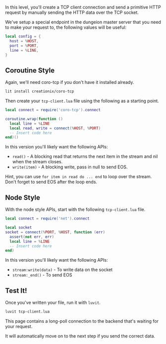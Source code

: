 In this level, you'll create a TCP client connection and send a primitive HTTP
request by manually sending the HTTP data over the TCP socket.

We've setup a special endpoint in the dungeion master server that you need to
make your request to, the following values will be useful:

```lua
local config = {
  host = %HOST,
  port = %PORT,
  line = %LINE,
}
```

## Coroutine Style

Again, we'll need coro-tcp if you don't have it installed already.

```sh
lit install creationix/coro-tcp
```

Then create your `tcp-client.lua` file using the following as a starting point.

```lua
local connect = require('coro-tcp').connect

coroutine.wrap(function ()
  local line = %LINE
  local read, write = connect(%HOST, %PORT)
  -- Insert code here
end)()
```

In this version you'll likely want the following APIs:

 - `read()` - A blocking read that returns the next item in the stream and nil
   when the stream closes.
 - `write(item)` - A blocking write, pass in null to send EOS.

Hint, you can use `for item in read do ... end` to loop over the stream.
Don't forget to send EOS after the loop ends.

## Node Style

With the node style APIs, start with the following `tcp-client.lua` file.

```lua
local connect = require('net').connect

local socket
socket = connect(%PORT, %HOST, function (err)
  assert(not err, err)
  local line = %LINE
  -- Insert code here
end)
```

In this version you'll likely want the following APIs:

 - `stream:write(data)` - To write data on the socket
 - `stream:_end()` - To send EOS


## Test It!

Once you've written your file, run it with `luvit`.

```sh
luvit tcp-client.lua
```

This page contains a long-poll connection to the backend that's waiting for your request.

It will automatically move on to the next step if you send the correct data.
